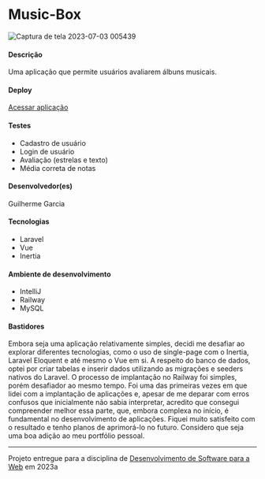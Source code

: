 # Music-Box
![Captura de tela 2023-07-03 005439](https://github.com/elc1090/project4-guilhermegarcia/assets/86444781/1c6fe43a-4dc1-4932-8b7f-9c50ecb7a4c8)

#### Descrição
Uma aplicação que permite usuários avaliarem álbuns musicais.

#### Deploy
[Acessar aplicação](https://project4-guilhermegarcia-production.up.railway.app/)

#### Testes
- Cadastro de usuário
- Login de usuário
- Avaliação (estrelas e texto)
- Média correta de notas

#### Desenvolvedor(es)
Guilherme Garcia

#### Tecnologias
- Laravel
- Vue
- Inertia
  
#### Ambiente de desenvolvimento
- IntelliJ
- Railway
- MySQL
  
#### Bastidores

Embora seja uma aplicação relativamente simples, decidi me desafiar ao explorar diferentes tecnologias, como o uso de single-page com o Inertia, Laravel Eloquent e até mesmo o Vue em si. A respeito do banco de dados, optei por criar tabelas e inserir dados utilizando as migrações e seeders nativos do Laravel. O processo de implantação no Railway foi simples, porém desafiador ao mesmo tempo. Foi uma das primeiras vezes em que lidei com a implantação de aplicações e, apesar de me deparar com erros confusos que inicialmente não sabia interpretar, acredito que consegui compreender melhor essa parte, que, embora complexa no início, é fundamental no desenvolvimento de aplicações. Fiquei muito satisfeito com o resultado e tenho planos de aprimorá-lo no futuro. Considero que seja uma boa adição ao meu portfólio pessoal.

---
Projeto entregue para a disciplina de [Desenvolvimento de Software para a Web](http://github.com/andreainfufsm/elc1090-2023a) em 2023a
